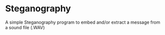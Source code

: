 # Steganography
A simple Steganography program to embed and/or extract a message from a sound file (.WAV)
